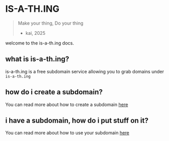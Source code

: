 # IS-A-TH.ING

> Make your thing, Do your thing
>
> - kai, 2025

welcome to the is-a-th.ing docs.

## what is is-a-th.ing?

is-a-th.ing is a free subdomain service allowing you to grab domains under `is-a-th.ing`

## how do i create a subdomain?

You can read more about how to create a subdomain [here](/docs/register)

## i have a subdomain, how do i put stuff on it?

You can read more about how to use your subdomain [here](/docs/register/ns-records)
